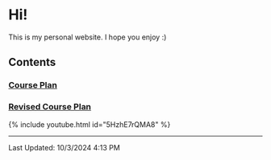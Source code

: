 # Hi!
This is my personal website. I hope you enjoy :)

## Contents

### [Course Plan][courseplan]
### [Revised Course Plan][revision]
{% include youtube.html id="5HzhE7rQMA8" %}

---
Last Updated: 10/3/2024 4:13 PM

[courseplan]: CoursePlan.md
[revision]: CoursePlanRevision.md